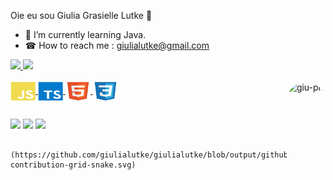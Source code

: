 Oie eu  sou  Giulia Grasielle Lutke 👋

- 🌱 I’m currently learning Java.
- ☎  How to reach me : giulialutke@gmail.com

<div>
  <a href="https://github.com/Giulialutke">
  <img height="180em" src="https://github-readme-stats.vercel.app/api?username=giulialutke&show_icons=true&theme=dracula&include_all_commits=true&count_private=true"/>
  <img height="180em" src="https://github-readme-stats.vercel.app/api/top-langs/?username=giulialutke&layout=compact&langs_count=7&theme=dracula"/>
</div>
<div style="display: inline_block"><br>
  <img align="center" alt="giu-Js" height="30" width="40" src="https://raw.githubusercontent.com/devicons/devicon/master/icons/javascript/javascript-plain.svg">
  <img align="center" alt="giu-Ts" height="30" width="40" src="https://raw.githubusercontent.com/devicons/devicon/master/icons/typescript/typescript-plain.svg">
    <img align="center" alt="giu-HTML" height="30" width="40" src="https://raw.githubusercontent.com/devicons/devicon/master/icons/html5/html5-original.svg">
  <img align="center" alt="giu-CSS" height="30" width="40" src="https://raw.githubusercontent.com/devicons/devicon/master/icons/css3/css3-original.svg">
   <img align="right" alt="giu-pic" height="150" style="border-radius:50px;" src="https://c.tenor.com/BtQ8M7Rxi4cAAAAC/adventure-time-princess-bubblegum.gif">
</div>
   
  ##
  <div>
  <a href="https://instagram.com/giulialutke" target="_blank"><img src="https://img.shields.io/badge/-Instagram-%23E4405F?style=for-the-badge&logo=instagram&logoColor=white" target="_blank"></a>
  <a href = "mailto:contatogiulialutke@gmail.com"><img src="https://img.shields.io/badge/-Gmail-%23333?style=for-the-badge&logo=gmail&logoColor=white" target="_blank"></a>
  <a href="https://www.linkedin.com/in/rafaella-ballerini-45875016a" target="_blank"><img src="https://img.shields.io/badge/-LinkedIn-%230077B5?style=for-the-badge&logo=linkedin&logoColor=white" target="_blank"></a> 
    
     (https://github.com/giulialutke/giulialutke/blob/output/github-contribution-grid-snake.svg)
 
</div>
